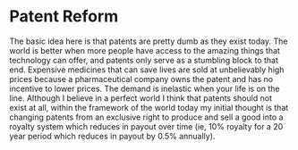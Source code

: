 # Patent Reform
The basic idea here is that patents are pretty dumb as they exist today. The world is better when more people have access to the amazing things that technology can offer, and patents only serve as a stumbling block to that end. Expensive medicines that can save lives are sold at unbelievably high prices because a pharmaceutical company owns the patent and has no incentive to lower prices. The demand is inelastic when your life is on the line. Although I believe in a perfect world I think that patents should not exist at all, within the framework of the world today my initial thought is that changing patents from an exclusive right to produce and sell a good into a royalty system which reduces in payout over time (ie, 10% royalty for a 20 year period which reduces in payout by 0.5% annually).